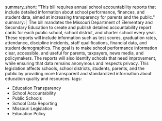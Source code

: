 summary_short: "This bill requires annual school accountability reports that include detailed information about school performance, finances, and student data, aimed at increasing transparency for parents and the public."
summary: |
  The bill mandates the Missouri Department of Elementary and Secondary Education to create and publish detailed accountability report cards for each public school, school district, and charter school every year. These reports will include information such as test scores, graduation rates, attendance, discipline incidents, staff qualifications, financial data, and student demographics. The goal is to make school performance information clear, accessible, and useful for parents, taxpayers, news media, and policymakers. The reports will also identify schools that need improvement, while ensuring that data remains anonymous and respects privacy. This legislation affects schools, school districts, students, parents, and the public by providing more transparent and standardized information about education quality and resources.
tags:
  - Education Transparency
  - School Accountability
  - Public Schools
  - School Data Reporting
  - Missouri Legislation
  - Education Policy
